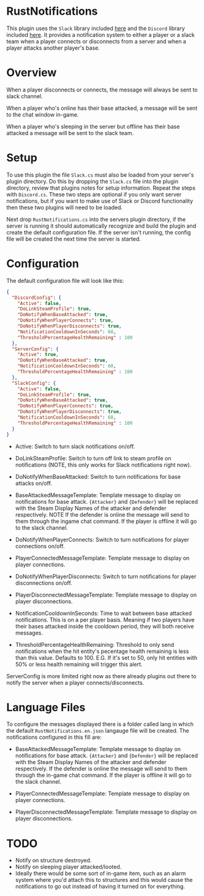 # RustNotifications

This plugin uses the `Slack` library included [here](http://oxidemod.org/plugins/slack.1952/) and the `Discord` library included [here](http://oxidemod.org/plugins/discord.2149/). 
It provides a notification system to either a player or a slack team when a player connects or disconnects from a server and when a player attacks another player's base.


# Overview
When a player disconnects or connects, the message will always be sent to slack channel.

When a player who's online has their base attacked, a message will be sent to the chat window in-game.

When a player who's sleeping in the server but offline has their base attacked a message will be sent to the slack team.

# Setup

To use this plugin the file `Slack.cs` must also be loaded from your server's plugin directory. Do this by dropping the `Slack.cs` file into the plugin directory, review that plugins notes for setup information.
Repeat the steps with `Discord.cs`. These two steps are optional if you only want server notifications, but if you want to make
use of Slack or Discord functionality then these two plugins will need to be loaded.

Next drop `RustNotifications.cs` into the servers plugin directory, if the server is running it should automatically recognize and build the plugin and create the default configuration file. If the server isn't running, the config file will be created the next time the server is started.

# Configuration
The default configuration file will look like this:
```json
{
  "DiscordConfig": {
    "Active": false,
    "DoLinkSteamProfile": true,
    "DoNotifyWhenBaseAttacked": true,
    "DoNotifyWhenPlayerConnects": true,
    "DoNotifyWhenPlayerDisconnects": true,
    "NotificationCooldownInSeconds": 60,
    "ThresholdPercentageHealthRemaining" : 100
  },
  "ServerConfig": {
    "Active": true,
    "DoNotifyWhenBaseAttacked": true,
    "NotificationCooldownInSeconds": 60,
    "ThresholdPercentageHealthRemaining" : 100
  },
  "SlackConfig": {
    "Active": false,
    "DoLinkSteamProfile": true,
    "DoNotifyWhenBaseAttacked": true,
    "DoNotifyWhenPlayerConnects": true,
    "DoNotifyWhenPlayerDisconnects": true,
    "NotificationCooldownInSeconds": 60,
    "ThresholdPercentageHealthRemaining" : 100
  }
}
```

- Active: Switch to turn slack notifications on/off.

- DoLinkSteamProfile: Switch to turn off link to steam profile on notifications (NOTE, this only works for Slack notifications right now).

- DoNotifyWhenBaseAttacked: Switch to turn notifications for base attacks on/off.

- BaseAttackedMessageTemplate: Template message to display on notifications for base attack. `{Attacker}` and `{Defender}` will be replaced with the Steam Display Names of the attacker and defender respectively. NOTE If the defender is online the message will send to them through the ingame chat command. If the player is offline it will go to the slack channel.

- DoNotifyWhenPlayerConnects: Switch to turn notifications for player connections on/off.

- PlayerConnectedMessageTemplate: Template message to display on player connections.

- DoNotifyWhenPlayerDisconnects: Switch to turn notifications for player disconnections on/off.

- PlayerDisconnectedMessageTemplate: Template message to display on player disconnections.

- NotificationCooldownInSeconds: Time to wait between base attacked notifications. This is on a per player basis. Meaning if two players have their bases attacked inside the cooldown period, they will both receive messages.

- ThresholdPercentageHealthRemaining: Threshold to only send notifications when the hit entity's pecentage health remaining is less than this value. Defaults to 100. E.G. If it's set to 50, only hit entities with 50% or less health remaining will trigger this alert.

ServerConfig is more limited right now as there already plugins out there to notify the server when a player connects/disconnects.

# Language Files
To configure the messages displayed there is a folder called lang in which the default `RustNotifications.en.json` langauge file will be created. The notifications configured in this fill are:

- BaseAttackedMessageTemplate: Template message to display on notifications for base attack. `{Attacker}` and `{Defender}` will be replaced with the Steam Display Names of the attacker and defender respectively. If the defender is online the message will send to them through the in-game chat command. If the player is offline it will go to the slack channel.

- PlayerConnectedMessageTemplate: Template message to display on player connections.

- PlayerDisconnectedMessageTemplate: Template message to display on player disconnections.


# TODO
- Notify on structure destroyed.
- Notify on sleeping player attacked/looted.
- Ideally there would be some sort of in-game item, such as an alarm system where you'd attach this to structures and this would cause the notifications to go out instead of having it turned on for everything.
